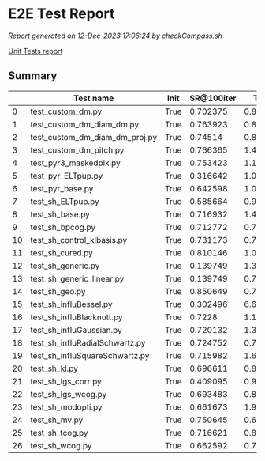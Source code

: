 # E2E Test Report

*Report generated on 12-Dec-2023 17:06:24 by checkCompass.sh*

[Unit Tests report](report_unit_test.html)

## Summary

|    | Test name                      | Init   |   SR@100iter |   T Init |      T Loop |
|----|--------------------------------|--------|--------------|----------|-------------|
|  0 | test_custom_dm.py              | True   |     0.702375 | 0.881516 | 0.00132293  |
|  1 | test_custom_dm_diam_dm.py      | True   |     0.763923 | 0.87916  | 0.00127704  |
|  2 | test_custom_dm_diam_dm_proj.py | True   |     0.74514  | 0.883437 | 0.00133692  |
|  3 | test_custom_dm_pitch.py        | True   |     0.766365 | 1.41887  | 0.00130393  |
|  4 | test_pyr3_maskedpix.py         | True   |     0.753423 | 1.11352  | 0.00393071  |
|  5 | test_pyr_ELTpup.py             | True   |     0.316642 | 1.08169  | 0.00367494  |
|  6 | test_pyr_base.py               | True   |     0.642598 | 1.04185  | 0.00346934  |
|  7 | test_sh_ELTpup.py              | True   |     0.585664 | 0.905998 | 0.00162213  |
|  8 | test_sh_base.py                | True   |     0.716932 | 1.48995  | 0.00173414  |
|  9 | test_sh_bpcog.py               | True   |     0.712772 | 0.765057 | 0.00156005  |
| 10 | test_sh_control_klbasis.py     | True   |     0.731173 | 0.725729 | 0.00171558  |
| 11 | test_sh_cured.py               | True   |     0.810146 | 1.0293   | 0.00217065  |
| 12 | test_sh_generic.py             | True   |     0.139749 | 1.3986   | 0.00112009  |
| 13 | test_sh_generic_linear.py      | True   |     0.139749 | 0.714504 | 0.00172744  |
| 14 | test_sh_geo.py                 | True   |     0.850649 | 0.712389 | 0.000962194 |
| 15 | test_sh_influBessel.py         | True   |     0.302496 | 6.62023  | 0.00124887  |
| 16 | test_sh_influBlacknutt.py      | True   |     0.7228   | 1.14779  | 0.00145825  |
| 17 | test_sh_influGaussian.py       | True   |     0.720132 | 1.34325  | 0.00135409  |
| 18 | test_sh_influRadialSchwartz.py | True   |     0.724752 | 0.724209 | 0.00149637  |
| 19 | test_sh_influSquareSchwartz.py | True   |     0.715982 | 1.64124  | 0.00131391  |
| 20 | test_sh_kl.py                  | True   |     0.696611 | 0.806808 | 0.00128049  |
| 21 | test_sh_lgs_corr.py            | True   |     0.409095 | 0.944573 | 0.00225058  |
| 22 | test_sh_lgs_wcog.py            | True   |     0.693483 | 0.840447 | 0.00196041  |
| 23 | test_sh_modopti.py             | True   |     0.661673 | 1.92507  | 0.00156263  |
| 24 | test_sh_mv.py                  | True   |     0.750645 | 0.666023 | 0.00127252  |
| 25 | test_sh_tcog.py                | True   |     0.716621 | 0.822364 | 0.00115282  |
| 26 | test_sh_wcog.py                | True   |     0.662592 | 0.705925 | 0.00164157  |